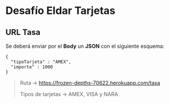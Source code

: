 # Desafío Eldar Tarjetas 

## URL Tasa
Se deberá enviar por  el **Body** un **JSON** con el siguiente esquema:
	    
	{
	  "tipoTarjeta" : "AMEX",
      "importe" : 1000
	}

> Ruta -> https://frozen-depths-70622.herokuapp.com/tasa
>
> Tipos de tarjetas -> AMEX, VISA y NARA

